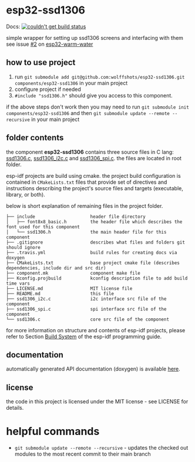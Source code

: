 # esp32-ssd1306
Docs: [![couldn't get build status](https://api.travis-ci.com/wolffshots/esp32-ssd1306.svg?branch=main "Current doc build status")](https://wolffshots.github.io/esp32-ssd1306/index.html)

simple wrapper for setting up ssd1306 screens and interfacing with them
see issue [#2](https://github.com/wolffshots/esp32-warm-water/issues/2) on [esp32-warm-water](https://github.com/wolffshots/esp32-warm-water/)

## how to use project

1. run ```git submodule add git@github.com:wolffshots/esp32-ssd1306.git components/esp32-ssd1306``` in your main project
2. configure project if needed
3. ```#include "ssd1306.h"``` should give you access to this component.

if the above steps don't work then you may need to run ```git submodule init components/esp32-ssd1306``` 
and then ```git submodule update --remote --recursive``` in your main project

## folder contents

the component **esp32-ssd1306** contains three source files in C lang: [ssd1306.c](ssd1306.c), [ssd1306_i2c.c](ssd1306_i2c.c) and [ssd1306_spi.c](ssd1306_spi.c). the files are located in root folder.

esp-idf projects are build using cmake. the project build configuration is contained in `CMakeLists.txt` files that provide set of directives and instructions describing the project's source files and targets (executable, library, or both). 

below is short explanation of remaining files in the project folder.

```
├── include                     header file directory
│   ├── font8x8_basic.h         the header file which describes the font used for this component
│   └── ssd1306.h               the main header file for this component
├── .gitignore                  describes what files and folders git should ignore
├── .travis.yml                 build rules for creating docs via doxygen
├── CMakeLists.txt              base project cmake file (describes dependencies, include dir and src dir)
├── component.mk                component make file
├── Kconfig.projbuild           kconfig description file to add build time vars
├── LICENSE.md                  MIT license file
├── README.md                   this file
├── ssd1306_i2c.c               i2c interface src file of the component
├── ssd1306_spi.c               spi interface src file of the component
└── ssd1306.c                   core src file of the component
```

for more information on structure and contents of esp-idf projects, please refer to Section [Build System](https://docs.espressif.com/projects/esp-idf/en/latest/esp32/api-guides/build-system.html) of the esp-idf programming guide.

## documentation

automatically generated API documentation (doxygen) is available [here](https://wolffshots.github.io/esp32-ssd1306/index.html).

## license

the code in this project is licensed under the MIT license - see LICENSE for details.

# helpful commands
- ```git submodule update --remote --recursive``` - updates the checked out modules to the most recent commit to their main branch
